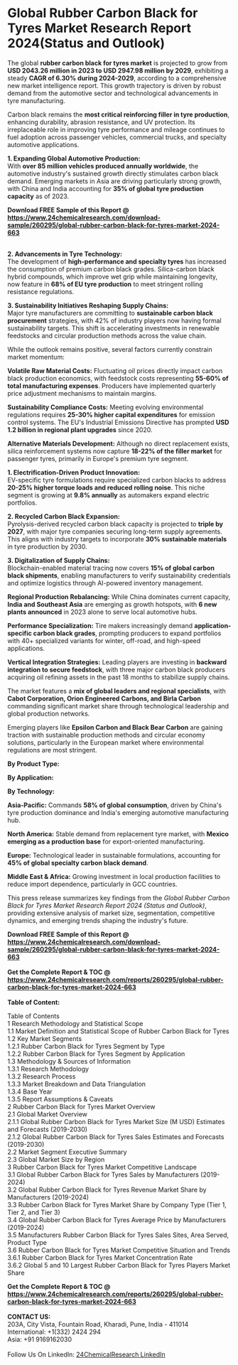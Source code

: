 <h1>Global Rubber Carbon Black for Tyres Market Research Report 2024(Status and Outlook)</h1><p>The global <strong>rubber carbon black for tyres market</strong> is projected to grow from <strong>USD 2043.26 million in 2023 to USD 2947.98 million by 2029</strong>, exhibiting a steady <strong>CAGR of 6.30% during 2024-2029</strong>, according to a comprehensive new market intelligence report. This growth trajectory is driven by robust demand from the automotive sector and technological advancements in tyre manufacturing.</p><p>Carbon black remains the <strong>most critical reinforcing filler in tyre production</strong>, enhancing durability, abrasion resistance, and UV protection. Its irreplaceable role in improving tyre performance and mileage continues to fuel adoption across passenger vehicles, commercial trucks, and specialty automotive applications.</p><p><strong>1. Expanding Global Automotive Production:</strong><br>
With <strong>over 85 million vehicles produced annually worldwide</strong>, the automotive industry's sustained growth directly stimulates carbon black demand. Emerging markets in Asia are driving particularly strong growth, with China and India accounting for <strong>35% of global tyre production capacity</strong> as of 2023.</p><div><b>Download FREE Sample of this Report @ 
            <a href="https://www.24chemicalresearch.com/download-sample/260295/global-rubber-carbon-black-for-tyres-market-2024-663">
            https://www.24chemicalresearch.com/download-sample/260295/global-rubber-carbon-black-for-tyres-market-2024-663</a></b></div><br><p><strong>2. Advancements in Tyre Technology:</strong><br>
The development of <strong>high-performance and specialty tyres</strong> has increased the consumption of premium carbon black grades. Silica-carbon black hybrid compounds, which improve wet grip while maintaining longevity, now feature in <strong>68% of EU tyre production</strong> to meet stringent rolling resistance regulations.</p><p><strong>3. Sustainability Initiatives Reshaping Supply Chains:</strong><br>
Major tyre manufacturers are committing to <strong>sustainable carbon black procurement</strong> strategies, with 42% of industry players now having formal sustainability targets. This shift is accelerating investments in renewable feedstocks and circular production methods across the value chain.</p><p>While the outlook remains positive, several factors currently constrain market momentum:</p><p><strong>Volatile Raw Material Costs:</strong> Fluctuating oil prices directly impact carbon black production economics, with feedstock costs representing <strong>55-60% of total manufacturing expenses</strong>. Producers have implemented quarterly price adjustment mechanisms to maintain margins.</p><p><strong>Sustainability Compliance Costs:</strong> Meeting evolving environmental regulations requires <strong>25-30% higher capital expenditures</strong> for emission control systems. The EU's Industrial Emissions Directive has prompted <strong>USD 1.2 billion in regional plant upgrades</strong> since 2020.</p><p><strong>Alternative Materials Development:</strong> Although no direct replacement exists, silica reinforcement systems now capture <strong>18-22% of the filler market</strong> for passenger tyres, primarily in Europe's premium tyre segment.</p><p><strong>1. Electrification-Driven Product Innovation:</strong><br>
EV-specific tyre formulations require specialized carbon blacks to address <strong>20-25% higher torque loads and reduced rolling noise</strong>. This niche segment is growing at <strong>9.8% annually</strong> as automakers expand electric portfolios.</p><p><strong>2. Recycled Carbon Black Expansion:</strong><br>
Pyrolysis-derived recycled carbon black capacity is projected to <strong>triple by 2027</strong>, with major tyre companies securing long-term supply agreements. This aligns with industry targets to incorporate <strong>30% sustainable materials</strong> in tyre production by 2030.</p><p><strong>3. Digitalization of Supply Chains:</strong><br>
Blockchain-enabled material tracing now covers <strong>15% of global carbon black shipments</strong>, enabling manufacturers to verify sustainability credentials and optimize logistics through AI-powered inventory management.</p><p><strong>Regional Production Rebalancing:</strong> While China dominates current capacity, <strong>India and Southeast Asia</strong> are emerging as growth hotspots, with <strong>6 new plants announced</strong> in 2023 alone to serve local automotive hubs.</p><p><strong>Performance Specialization:</strong> Tire makers increasingly demand <strong>application-specific carbon black grades</strong>, prompting producers to expand portfolios with 40+ specialized variants for winter, off-road, and high-speed applications.</p><p><strong>Vertical Integration Strategies:</strong> Leading players are investing in <strong>backward integration to secure feedstock</strong>, with three major carbon black producers acquiring oil refining assets in the past 18 months to stabilize supply chains.</p><p>The market features a <strong>mix of global leaders and regional specialists</strong>, with <strong>Cabot Corporation, Orion Engineered Carbons, and Birla Carbon</strong> commanding significant market share through technological leadership and global production networks.</p><p>Emerging players like <strong>Epsilon Carbon and Black Bear Carbon</strong> are gaining traction with sustainable production methods and circular economy solutions, particularly in the European market where environmental regulations are most stringent.</p><p><strong>By Product Type:</strong></p><p><strong>By Application:</strong></p><p><strong>By Technology:</strong></p><p><strong>Asia-Pacific:</strong> Commands <strong>58% of global consumption</strong>, driven by China's tyre production dominance and India's emerging automotive manufacturing hub.</p><p><strong>North America:</strong> Stable demand from replacement tyre market, with <strong>Mexico emerging as a production base</strong> for export-oriented manufacturing.</p><p><strong>Europe:</strong> Technological leader in sustainable formulations, accounting for <strong>45% of global specialty carbon black demand</strong>.</p><p><strong>Middle East &amp; Africa:</strong> Growing investment in local production facilities to reduce import dependence, particularly in GCC countries.</p><p>This press release summarizes key findings from the <em>Global Rubber Carbon Black for Tyres Market Research Report 2024 (Status and Outlook)</em>, providing extensive analysis of market size, segmentation, competitive dynamics, and emerging trends shaping the industry's future.</p><div><b>Download FREE Sample of this Report @ 
            <a href="https://www.24chemicalresearch.com/download-sample/260295/global-rubber-carbon-black-for-tyres-market-2024-663">
            https://www.24chemicalresearch.com/download-sample/260295/global-rubber-carbon-black-for-tyres-market-2024-663</a></b></div><br><div><b>Get the Complete Report & TOC @ 
            <a href="https://www.24chemicalresearch.com/reports/260295/global-rubber-carbon-black-for-tyres-market-2024-663">
            https://www.24chemicalresearch.com/reports/260295/global-rubber-carbon-black-for-tyres-market-2024-663</a></b></div><br>
            <b>Table of Content:</b><p>Table of Contents<br />
1 Research Methodology and Statistical Scope<br />
1.1 Market Definition and Statistical Scope of Rubber Carbon Black for Tyres<br />
1.2 Key Market Segments<br />
1.2.1 Rubber Carbon Black for Tyres Segment by Type<br />
1.2.2 Rubber Carbon Black for Tyres Segment by Application<br />
1.3 Methodology & Sources of Information<br />
1.3.1 Research Methodology<br />
1.3.2 Research Process<br />
1.3.3 Market Breakdown and Data Triangulation<br />
1.3.4 Base Year<br />
1.3.5 Report Assumptions & Caveats<br />
2 Rubber Carbon Black for Tyres Market Overview<br />
2.1 Global Market Overview<br />
2.1.1 Global Rubber Carbon Black for Tyres Market Size (M USD) Estimates and Forecasts (2019-2030)<br />
2.1.2 Global Rubber Carbon Black for Tyres Sales Estimates and Forecasts (2019-2030)<br />
2.2 Market Segment Executive Summary<br />
2.3 Global Market Size by Region<br />
3 Rubber Carbon Black for Tyres Market Competitive Landscape<br />
3.1 Global Rubber Carbon Black for Tyres Sales by Manufacturers (2019-2024)<br />
3.2 Global Rubber Carbon Black for Tyres Revenue Market Share by Manufacturers (2019-2024)<br />
3.3 Rubber Carbon Black for Tyres Market Share by Company Type (Tier 1, Tier 2, and Tier 3)<br />
3.4 Global Rubber Carbon Black for Tyres Average Price by Manufacturers (2019-2024)<br />
3.5 Manufacturers Rubber Carbon Black for Tyres Sales Sites, Area Served, Product Type<br />
3.6 Rubber Carbon Black for Tyres Market Competitive Situation and Trends<br />
3.6.1 Rubber Carbon Black for Tyres Market Concentration Rate<br />
3.6.2 Global 5 and 10 Largest Rubber Carbon Black for Tyres Players Market Share </p><div><b>Get the Complete Report & TOC @ 
            <a href="https://www.24chemicalresearch.com/reports/260295/global-rubber-carbon-black-for-tyres-market-2024-663">
            https://www.24chemicalresearch.com/reports/260295/global-rubber-carbon-black-for-tyres-market-2024-663</a></b></div><br><b>CONTACT US:</b><br>
            203A, City Vista, Fountain Road, Kharadi, Pune, India - 411014<br>
            International: +1(332) 2424 294<br>
            Asia: +91 9169162030 <br><br>
            Follow Us On LinkedIn: <a href="https://www.linkedin.com/company/24chemicalresearch/">24ChemicalResearch LinkedIn</a>
